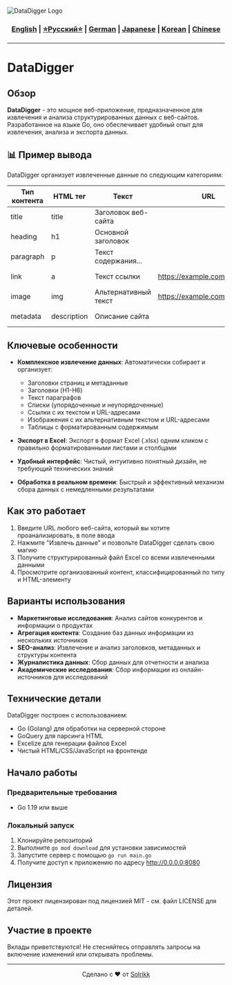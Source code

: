 
![DataDigger Logo](https://github.com/Solrikk/DataDigger/blob/main/assets/result/images/orb6.png)

<div align="center"> <h3> <a href="https://github.com/Solrikk/DataDigger/blob/main/README.md">English</a> | <a href="https://github.com/Solrikk/DataDigger/blob/main/README_RU.md">⭐Русский⭐</a> | <a href="https://github.com/Solrikk/DataDigger/blob/main/README_GE.md">German</a> | <a href="https://github.com/Solrikk/DataDigger/blob/main/README_JP.md">Japanese</a> | <a href="README_KR.md">Korean</a> | <a href="README_CN.md">Chinese</a> </h3> </div>

-----------------

# DataDigger

## Обзор

**DataDigger** - это мощное веб-приложение, предназначенное для извлечения и анализа структурированных данных с веб-сайтов. Разработанное на языке Go, оно обеспечивает удобный опыт для извлечения, анализа и экспорта данных.

## 📊 Пример вывода

DataDigger организует извлеченные данные по следующим категориям:

| Тип контента | HTML тег | Текст | URL | Метаданные | Дата |
|--------------|----------|------|-----|----------|------|
| title | title | Заголовок веб-сайта | | | 2023-05-20 |
| heading | h1 | Основной заголовок | | | 2023-05-20 |
| paragraph | p | Текст содержания... | | | 2023-05-20 |
| link | a | Текст ссылки | https://example.com | | 2023-05-20 |
| image | img | Альтернативный текст | https://example.com/image.jpg | | 2023-05-20 |
| metadata | description | Описание сайта | | | 2023-05-20 |

## Ключевые особенности

- **Комплексное извлечение данных**: Автоматически собирает и организует:
  - Заголовки страниц и метаданные
  - Заголовки (H1-H6)
  - Текст параграфов
  - Списки (упорядоченные и неупорядоченные)
  - Ссылки с их текстом и URL-адресами
  - Изображения с их альтернативным текстом и URL-адресами
  - Таблицы с форматированным содержимым

- **Экспорт в Excel**: Экспорт в формат Excel (.xlsx) одним кликом с правильно форматированными листами и столбцами

- **Удобный интерфейс**: Чистый, интуитивно понятный дизайн, не требующий технических знаний

- **Обработка в реальном времени**: Быстрый и эффективный механизм сбора данных с немедленными результатами

## Как это работает

1. Введите URL любого веб-сайта, который вы хотите проанализировать, в поле ввода
2. Нажмите "Извлечь данные" и позвольте DataDigger сделать свою магию
3. Получите структурированный файл Excel со всеми извлеченными данными
4. Просмотрите организованный контент, классифицированный по типу и HTML-элементу

## Варианты использования

- **Маркетинговые исследования**: Анализ сайтов конкурентов и информации о продуктах
- **Агрегация контента**: Создание баз данных информации из нескольких источников
- **SEO-анализ**: Извлечение и анализ заголовков, метаданных и структуры контента
- **Журналистика данных**: Сбор данных для отчетности и анализа
- **Академические исследования**: Сбор информации из онлайн-источников для исследований

## Технические детали

DataDigger построен с использованием:
- Go (Golang) для обработки на серверной стороне
- GoQuery для парсинга HTML
- Excelize для генерации файлов Excel
- Чистый HTML/CSS/JavaScript на фронтенде

## Начало работы

### Предварительные требования
- Go 1.19 или выше

### Локальный запуск
1. Клонируйте репозиторий
2. Выполните `go mod download` для установки зависимостей
3. Запустите сервер с помощью `go run main.go`
4. Получите доступ к приложению по адресу http://0.0.0.0:8080

## Лицензия

Этот проект лицензирован под лицензией MIT - см. файл LICENSE для деталей.

## Участие в проекте

Вклады приветствуются! Не стесняйтесь отправлять запросы на включение изменений или открывать проблемы.

-----------------

<p align="center">Сделано с ❤️ от <a href="https://github.com/Solrikk">Solrikk</a></p>
